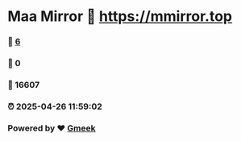 # Maa Mirror :link: https://mmirror.top 
### :page_facing_up: [6](https://mmirror.top/tag.html) 
### :speech_balloon: 0 
### :hibiscus: 16607 
### :alarm_clock: 2025-04-26 11:59:02 
### Powered by :heart: [Gmeek](https://github.com/Meekdai/Gmeek)
